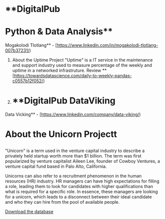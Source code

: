 # **DigitalPub 

# Python & Data Analysis** 

Mogakolodi Tlotlang** - [https://www.linkedin.com/in/mogakolodi-tlotlang-007b37231/) 

1. About the Uptime Project
"Uptime" is a IT service in the maintenance and support industry used to measure percentage of the weekly and uptime in a networked infrastruture. Review **[https://towardsdatascience.com/daily-to-weekly-pandas-c0557b12f052/)

2. # **DigitalPub DataViking
Data Vicking** - [https://www.linkedin.com/company/data-viking/)  



# **About the Unicorn Projectt** <p>
"Unicorn" is a term used in the venture capital industry to describe a privately held startup worth more than $1 billion. The term was first popularized by venture capitalist Aileen Lee, founder of Cowboy Ventures, a venture capital fund based in Palo Alto, California.

Unicorns can also refer to a recruitment phenomenon in the human resources (HR) industry. HR managers can have high expectations for filling a role, leading them to look for candidates with higher qualifications than what is required for a specific role. In essence, these managers are looking for a unicorn, which leads to a disconnect between their ideal candidate and who they can hire from the pool of available people.


[Download the database](https://www.kaggle.com/ramjasmaurya/unicorn-startups)


